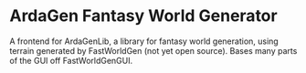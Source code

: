 # ArdaGen Fantasy World Generator
A frontend for ArdaGenLib, a library for fantasy world generation, using terrain generated by FastWorldGen (not yet open source).
Bases many parts of the GUI off FastWorldGenGUI.
